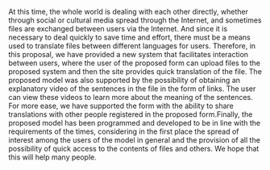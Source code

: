 At this time, the whole world is dealing with each other directly, whether through social or cultural media spread through the Internet, and sometimes files are exchanged between users via the Internet. And since it is necessary to deal quickly to save time and effort, there must be a means used to translate files between different languages for users. Therefore, in this proposal, we have provided a new system that facilitates interaction between users, where the user of the proposed form can upload files to the proposed system and then the site provides quick translation of the file. The proposed model was also supported by the possibility of obtaining an explanatory video of the sentences in the file in the form of links. The user can view these videos to learn more about the meaning of the sentences. For more ease, we have supported the form with the ability to share translations with other people registered in the proposed form.Finally, the proposed model has been programmed and developed to be in line with the requirements of the times, considering in the first place the spread of interest among the users of the model in general and the provision of all the possibility of quick access to the contents of files and others. We hope that this will help many people.
